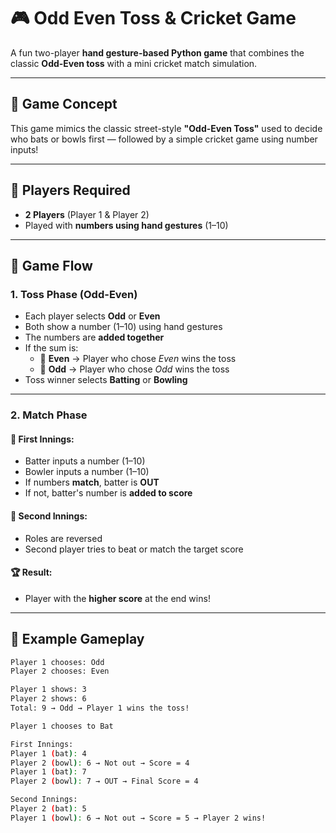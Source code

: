 # 🎮 Odd Even Toss & Cricket Game

A fun two-player **hand gesture-based Python game** that combines the classic **Odd-Even toss** with a mini cricket match simulation.

---

## 🧠 Game Concept

This game mimics the classic street-style **"Odd-Even Toss"** used to decide who bats or bowls first — followed by a simple cricket game using number inputs!

---

## 👥 Players Required

- **2 Players** (Player 1 & Player 2)
- Played with **numbers using hand gestures** (1–10)

---

## 🎲 Game Flow

### 1. **Toss Phase (Odd-Even)**

- Each player selects **Odd** or **Even**
- Both show a number (1–10) using hand gestures
- The numbers are **added together**
- If the sum is:
  - 🔢 **Even** → Player who chose *Even* wins the toss
  - 🔢 **Odd** → Player who chose *Odd* wins the toss
- Toss winner selects **Batting** or **Bowling**

---

### 2. **Match Phase**

#### 🏏 First Innings:

- Batter inputs a number (1–10)
- Bowler inputs a number (1–10)
- If numbers **match**, batter is **OUT**
- If not, batter's number is **added to score**

#### 🔁 Second Innings:

- Roles are reversed
- Second player tries to beat or match the target score

#### 🏆 Result:

- Player with the **higher score** at the end wins!

---

## 📄 Example Gameplay

```bash
Player 1 chooses: Odd
Player 2 chooses: Even

Player 1 shows: 3
Player 2 shows: 6
Total: 9 → Odd → Player 1 wins the toss!

Player 1 chooses to Bat

First Innings:
Player 1 (bat): 4
Player 2 (bowl): 6 → Not out → Score = 4
Player 1 (bat): 7
Player 2 (bowl): 7 → OUT → Final Score = 4

Second Innings:
Player 2 (bat): 5
Player 1 (bowl): 6 → Not out → Score = 5 → Player 2 wins!
